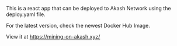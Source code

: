 This is a react app that can be deployed to Akash Network using the deploy.yaml file.

For the latest version, check the newest Docker Hub Image.  

View it at https://mining-on-akash.xyz/
